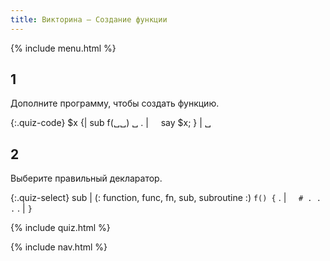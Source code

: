 ```yaml
---
title: Викторина — Создание функции
---
```


{% include menu.html %}

## 1

Дополните программу, чтобы создать функцию.

{:.quiz-code}
$x {| sub f(␣␣) ␣
. | &nbsp;&nbsp;&nbsp;&nbsp;say $x;
} | ␣

## 2

Выберите правильный декларатор.

{:.quiz-select}
sub | (: function, func, fn, sub, subroutine :) `f() {`
. | &nbsp;&nbsp;&nbsp;&nbsp;`# . . .`
. | `}`

{% include quiz.html %}

{% include nav.html %}